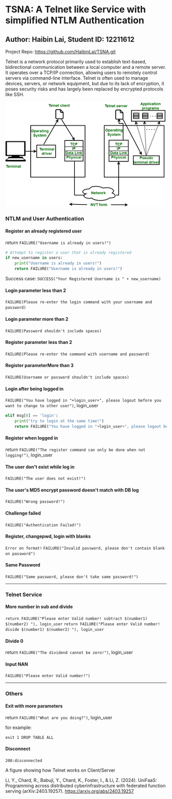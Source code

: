 # TSNA: A Telnet like Service with simplified NTLM Authentication
## Author: Haibin Lai, Student ID: 12211612

Project Repo: https://github.com/HaibinLai/TSNA.git

Telnet is a network protocol primarily used to establish text-based, bidirectional communication
 between a local computer and a remote server. It operates over a TCP/IP connection, allowing users
 to remotely control servers via command-line interface. Telnet is often used to manage devices,
 servers, or network equipment, but due to its lack of encryption, it poses security risks and has largely
 been replaced by encrypted protocols like SSH.

![img.png](png/Telnet.png)

### NTLM and User Authentication
#### Register an already registered user
return `FAILURE("Username is already in users!")`
```python
# Attempt to register a user that is already registered  
if new_username in users:  
    print("Username is already in users!")  
    return FAILURE("Username is already in users!")
```

Success case:
`SUCCESS("Your Registered Username is " + new_username)`


#### Login parameter less than 2
`FAILURE(Please re-enter the login command with your username and password)`

#### Login parameter more than 2
`FAILURE(Password shouldn't include spaces)`

#### Register parameter less than 2
`FAILURE(Please re-enter the command with username and password)`

#### Register parameterMore than 3
`FAILURE(Username or password shouldn't include spaces)`


#### Login after being logged in
`FAILURE("You have logged in "+login_user+", please logout before you want to change to other user")`, login_user
```python
elif msg[0] == 'login':  
    print("try to login at the same time!")  
    return FAILURE("You have logged in "+login_user+", please logout before you want to change to other user"), login_user
```

#### Register when logged in
return `FAILURE("The register command can only be done when not logging!")`, login_user

#### The user don't exist while log in
`FAILURE("The user does not exist!")`

#### The user's MD5 encrypt password doesn't match with DB log
`FAILURE("Wrong password!")`

#### Challenge failed
`FAILURE("Authentication Failed!")`


#### Register, changepwd, login with blanks
`Error on format!`
`FAILURE("Invalid password, please don't contain blank on password")`


#### Same Password
`FAILURE("Same password, please don't take same password!")`

---

### Telnet Service
#### More number in sub and divide
`return FAILURE("Please enter Valid number! subtract $(number1) $(number2) "), login_user`
`return FAILURE("Please enter Valid number! divide $(number1) $(number2) "), login_user`

#### Divide 0
return `FAILURE("The dividend cannot be zero!")`, login_user


#### Input NAN
`FAILURE("Please enter Valid number!")`

---

### Others
#### Exit with more parameters
return `FAILURE("What are you doing?")`, login_user

for example:
```
exit 1 DROP TABLE ALL
```


#### Disconnect
`200:disconnected`

A figure showing how Telnet works on Client/Server

Li, Y., Chard, R., Babuji, Y., Chard, K., Foster, I., & Li, Z. (2024). UniFaaS: Programming across distributed cyberinfrastructure with federated function serving (arXiv:2403.19257). https://arxiv.org/abs/2403.19257